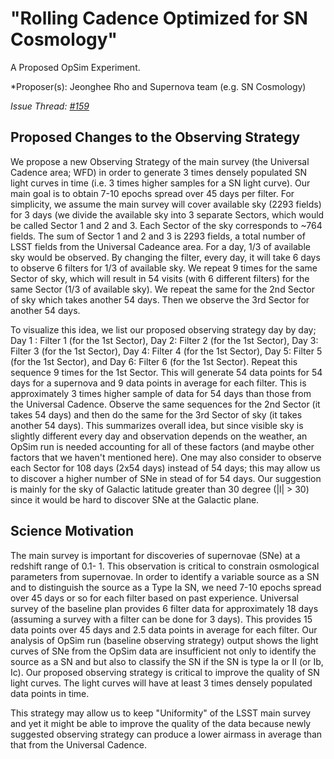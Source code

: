 # "Rolling Cadence Optimized for SN Cosmology"

A Proposed OpSim Experiment.

*Proposer(s): Jeonghee Rho and Supernova team (e.g. SN Cosmology)

*Issue Thread: [#159](https://github.com/LSSTScienceCollaborations/ObservingStrategy/issues/159)*


## Proposed Changes to the Observing Strategy

We propose a new Observing Strategy of the main survey (the Universal Cadence area; WFD) in order to generate 3 times densely populated SN light curves in time (i.e. 3 times higher samples for a SN light curve). Our main goal is to obtain 7-10 epochs spread over 45 days per filter.
For simplicity, we assume the main survey will cover available sky (2293 fields) for 3 days (we divide the available sky into 3 separate Sectors, which would be called Sector 1 and 2 and 3. Each Sector of the sky corresponds to ~764 fields. The sum of Sector 1 and 2 and 3 is 2293 fields, a total number of LSST fields from the Universal Cadeance area. For a day, 1/3 of available sky would be observed. By changing the filter, every day, it will take 6 days to observe 6 filters for 1/3 of available sky. We repeat 9 times for the same Sector of sky, which will result in 54 visits (with 6 different filters) for the same Sector (1/3 of available sky). We repeat the same for the 2nd Sector of sky which takes another 54 days. Then we observe the 3rd Sector for another 54 days.

To visualize this idea, we list our proposed observing strategy day by day;
Day 1 : Filter 1 (for the 1st Sector), 
Day 2:  Filter 2 (for the 1st Sector),
Day 3:  Filter 3 (for the 1st Sector), 
Day 4:  Filter 4 (for the 1st Sector), 
Day 5:  Filter 5 (for the 1st Sector), and
Day 6:  Filter 6 (for the 1st Sector).
Repeat this sequence 9 times for the 1st Sector. This will generate 54 data points for 54 days for a supernova and
9 data points in average for each filter. This is approximately 3 times higher sample of data for 54 days than those from the Universal Cadence.
Observe the same sequences for the 2nd Sector (it takes 54 days) and then do the same for the 3rd Sector of sky (it takes another 54 days).
This summarizes overall idea, but since visible sky is slightly different every day and observation depends on the weather, an OpSim run is needed accounting for all of these factors (and maybe other factors that we haven't mentioned here). One may also consider to observe each Sector for 108 days (2x54 days) instead of 54 days; this may allow us to discover a higher number of SNe in stead of for 54 days. Our suggestion is mainly for the sky of Galactic latitude greater than 30 degree (|l| > 30) since it would be hard to discover SNe at the Galactic plane.


## Science Motivation
The main survey is important for discoveries of supernovae (SNe) at a redshift range of 0.1- 1. This observation is critical to constrain osmological parameters from supernovae. In order to identify a variable source as a SN and to distinguish the source as a Type Ia SN,
we need 7-10 epochs spread over 45 days or so for each filter based on past experience. Universal survey of the baseline plan provides 6 filter data for approximately 18 days (assuming a survey with a filter can be done for 3 days).  This provides
15 data points over 45 days and 2.5 data points in average for each filter. Our analysis of OpSim run (baseline observing strategy) output shows the light curves of SNe from the OpSim data are insufficient not only to identify the source as a SN and but also to classify the SN if the SN is type Ia or II (or Ib, Ic). Our proposed observing strategy is critical
to improve the quality of SN light curves. The light curves will have at least 3 times densely populated data points in time. 

This strategy may allow us to keep "Uniformity" of the LSST main survey and yet it might be able to improve the quality of the data because newly suggested observing strategy can produce a lower airmass in average than that from the Universal Cadence. 

